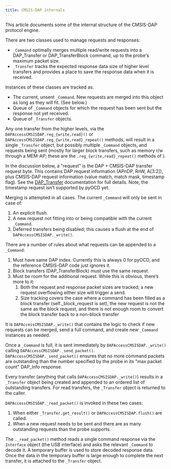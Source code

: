 ```yaml
---
title: CMSIS-DAP internals
---
```


This article documents some of the internal structure of the CMSIS-DAP protocol engine.

There are two classes used to manage requests and responses:

- `_Command` optimally merges multiple read/write requests into a DAP_Transfer or DAP_TransferBlock command, up to the probe's maximum packet size.
- `_Transfer` tracks the expected response data size of higher level transfers and provides a place to save the response data when it is received.

Instances of these classes are tracked as:

- The current, unsent `_Command`. New requests are merged into this object as long as they will fit. (See below.)
- Queue of `_Command` objects for which the request has been sent but the response not yet received.
- Queue of `_Transfer` objects.

Any one transfer from the higher levels, via the `DAPAccessCMSISDAP.reg_{write,read}()` or `DAPAccessCMSISDAP.reg_{write,read}_repeat()` methods, will result in a single `_Transfer` object, but possibly multiple `_Command` objects, and requests being sent (mostly for larger block transfers, such as memory r/w through a MEM-AP; these are the `.reg_{write,read}_repeat()` methods of ).

In the discussion below, a "request" is the DAP + CMSIS-DAP transfer request byte. This contains DAP request information (APnDP, RnW, A[3:2]), plus CMSIS-DAP request information (value match, match mask, timestamp flag). See the [DAP_Transfer](https://arm-software.github.io/CMSIS_5/develop/DAP/html/group__DAP__Transfer.html) documentation for full details. Note, the timestamp request isn’t supported by pyOCD yet.

Merging is attempted in all cases. The current `_Command` will only be sent in case of:

1. An explicit flush.
2. A new request not fitting into or being compatible with the current `_Command`.
3. Deferred transfers being disabled; this causes a flush at the end of `DAPAccessCMSISDAP._write()`.

There are a number of rules about what requests can be appended to a `_Command`:

1. Must have same DAP index. Currently this is always 0 for pyOCD, and the reference CMSIS-DAP code just ignores it.
2. Block transfers (DAP_TransferBlock) must use the same request.
3. Must be room for the additional request. While this is obvious, there’s more to it:
    1. Both the request and response packet sizes are tracked; a new request overflowing either size will trigger a send.
    2. Size tracking covers the case where a command has been filled as a block transfer (self._block_request is set), the new request is not the same as the block request, and there is not enough room to convert the block transfer back to a non-block transfer

It is `DAPAccessCMSISDAP._write()` that contains the logic to check if new requests can be merged, send a full command, and create new `_Command` instances as needed.

Once a `_Command` is full, it is sent immediately by `DAPAccessCMSISDAP._write()` calling `DAPAccessCMSISDAP._send_packet()`. `DAPAccessCMSISDAP._send_packet()` ensures that no more command packets are outstanding than the number specified by the  probe in its "max packet count" DAP_Info response.


Every transfer (anything that calls `DAPAccessCMSISDAP._write()`) results in a `_Transfer` object being created and appended to an ordered list of outstanding transfers. For read transfers, the `_Transfer` object is returned to the caller.

`DAPAccessCMSISDAP._read_packet()` is invoked in these two cases:

1. When either `_Transfer.get_result()` or `DAPAccessCMSISDAP.flush()` are called.
2. When a new request needs to be sent and there are as many outstanding requests than the probe supports.

The `._read_packet()` method reads a single command response via the `Interface` object (the USB interface) and asks the relevant `_Command` to decode it. A temporary buffer is used to store decoded response data. Once the data in the temporary buffer is large enough to complete the next transfer, it is attached to the `_Transfer` object.


